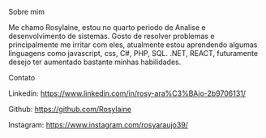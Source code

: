 Sobre mim 

 

Me chamo Rosylaine, estou no quarto periodo de Analise e desenvolvimento de sistemas. Gosto de resolver problemas e principalmente me irritar com eles, atualmente estou aprendendo algumas linguagens como javascript, css, C#, PHP, SQL. .NET, REACT, futuramente desejo ter aumentado bastante minhas habilidades. 

 

Contato 

Linkedin: https://www.linkedin.com/in/rosy-ara%C3%BAjo-2b9706131/ 

Github: https://github.com/Rosylaine 

Instagram: https://www.instagram.com/rosyaraujo39/ 
